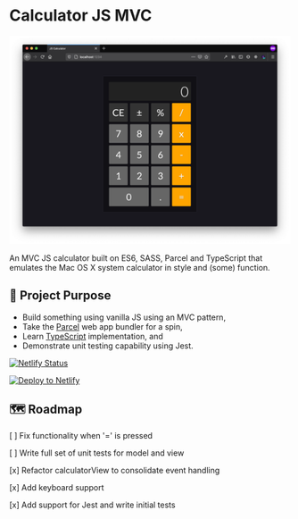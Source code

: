 # Calculator JS MVC

![Screenshot](/src/assets/screenshot.png?raw=true)

An MVC JS calculator built on ES6, SASS, Parcel and TypeScript that emulates the Mac OS X system calculator in style and (some) function.

## 💁 Project Purpose

- Build something using vanilla JS using an MVC pattern,
- Take the [Parcel](https://parceljs.org/) web app bundler for a spin,
- Learn [TypeScript](https://www.typescriptlang.org/) implementation, and
- Demonstrate unit testing capability using Jest.

[![Netlify Status](https://api.netlify.com/api/v1/badges/e18de98b-2ef4-44bc-8663-a112071f12c5/deploy-status)](https://app.netlify.com/sites/calculator-mrd/deploys)

[![Deploy to Netlify](https://www.netlify.com/img/deploy/button.svg)](https://app.netlify.com/start/deploy?repository=https://github.com/markrall/calculator-js-mvc)

## 🗺️ Roadmap

[ ] Fix functionality when '=' is pressed

[ ] Write full set of unit tests for model and view

[x] Refactor calculatorView to consolidate event handling

[x] Add keyboard support

[x] Add support for Jest and write initial tests
